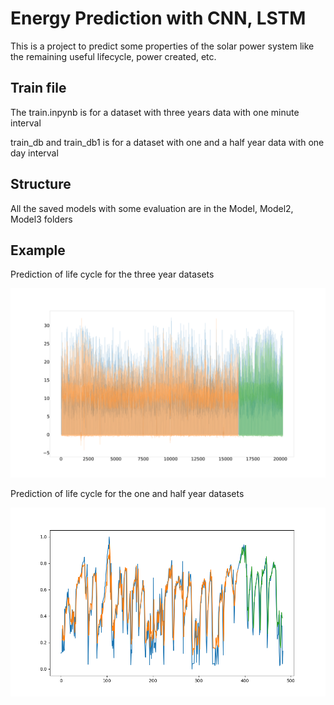# Energy Prediction with CNN, LSTM

This is a project to predict some properties of the solar power system like the
remaining useful lifecycle, power created, etc.

## Train file

The train.inpynb is for a dataset with three years data with one minute interval

train_db and train_db1 is for a dataset with one and a half year data with one day interval

## Structure

All the saved models with some evaluation are in the Model, Model2, Model3 folders

## Example

Prediction of life cycle for the three year datasets

![predict_three_years](./Model/33/predict.png)

Prediction of life cycle for the one and half year datasets

![predict](./Model2/4/predict.png)
